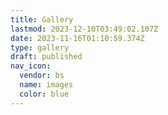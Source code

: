 ```yaml
---
title: Gallery
lastmod: 2023-12-10T03:49:02.107Z
date: 2023-11-16T01:10:59.374Z
type: gallery
draft: published
nav_icon:
  vendor: bs
  name: images
  color: blue
---
```

